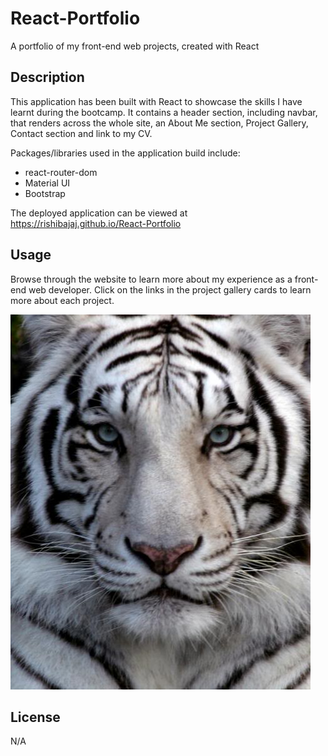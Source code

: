 # React-Portfolio
A portfolio of my front-end web projects, created with React

## Description

This application has been built with React to showcase the skills I have learnt during the bootcamp. It contains a header section, including navbar, that renders across the whole site, an About Me section, Project Gallery, Contact section and link to my CV.

Packages/libraries used in the application build include:
- react-router-dom
- Material UI
- Bootstrap

The deployed application can be viewed at https://rishibajaj.github.io/React-Portfolio

## Usage

Browse through the website to learn more about my experience as a front-end web developer. Click on the links in the project gallery cards to learn more about each project.

![Rishi's React Portfolio](src/utils/React_Portfolio_Screenshot.png)

## License

N/A


